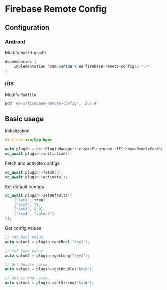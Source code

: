 # Firebase Remote Config
## Configuration
### Android
Modify `build.gradle`
```java
dependencies {
    implementation 'com.senspark.ee:firebase-remote-config:2.7.4'
}
```

### iOS
Modify `Podfile`
```ruby
pod 'ee-x/firebase-remote-config', '2.7.4'
```

## Basic usage
Initialization
```cpp
#include <ee/Cpp.hpp>

auto plugin = ee::PluginManager::createPlugin<ee::IFirebaseRemoteConfig>();
co_await plugin->initialize();
```

Fetch and activate configs
```cpp
co_await plugin->fetch(0);
co_await plugin->activate();
```

Set default configs
```cpp
co_await plugin->setDefaults({
    {"key1", true}
    {"key2", 1},
    {"key3", 2.0},
    {"key4", "value4"}
});
```

Get config values
```cpp
// Get bool value.
auto value1 = plugin->getBool("key1");

// Get long value.
auto value2 = plugin->getLong("key2");

// Get double value.
auto value3 = plugin->getDouble("key3");

// Get string value.
auto value4 = plugin->getString("key4");
```